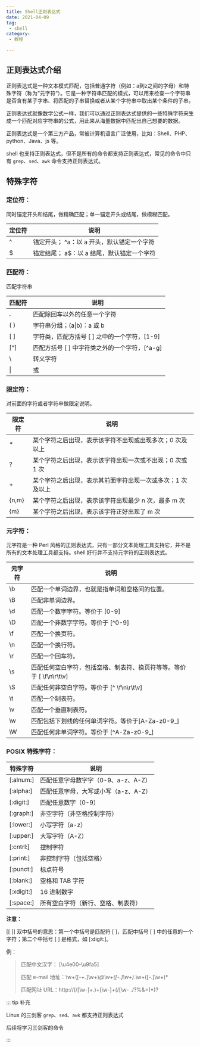 ```yaml
---
title: Shell正则表达式
date: 2021-04-09
tag:
 - shell
category: 
 - 教程

---
```



## 正则表达式介绍

正则表达式是一种文本模式匹配，包括普通字符（例如：a到z之间的字母）和特殊字符（称为”元字符“）。它是一种字符串匹配的模式，可以用来检查一个字符串是否含有某子字串、将匹配的子串替换或者从某个字符串中取出某个条件的子串。

正则表达式就像数学公式一样，我们可以通过正则表达式提供的一些特殊字符来生成一个匹配对应字符串的公式，用此来从海量数据中匹配出自己想要的数据。

正则表达式是一个第三方产品，常被计算机语言广泛使用，比如：Shell、PHP、python、Java、js 等。

shell 也支持正则表达式，但不是所有的命令都支持正则表达式，常见的命令中只有 `grep`、`sed`、`awk` 命令支持正则表达式。

## 特殊字符

### 定位符：

同时锚定开头和结尾，做精确匹配；单一锚定开头或结尾，做模糊匹配。

| 定位符 | 说明                                       |
| ------ | ------------------------------------------ |
| ^      | 锚定开头； ^a：以 a 开头，默认锚定一个字符 |
| $      | 锚定结尾； a$：以 a 结尾，默认锚定一个字符 |

### 匹配符：

匹配字符串

| 匹配符 | 说明                                           |
| ------ | ---------------------------------------------- |
| .      | 匹配除回车以外的任意一个字符                   |
| ( )    | 字符串分组；(a\|b)：a 或 b                     |
| [ ]    | 字符类，匹配方括号 [ ] 之中的一个字符，[1-9]   |
| [^]    | 匹配方括号 [ ] 中字符类之外的一个字符，[\^a-g] |
| \      | 转义字符                                       |
| \|     | 或                                             |



### 限定符：

对前面的字符或者字符串做限定说明。

| 限定符 | 说明                                                       |
| ------ | ---------------------------------------------------------- |
| *      | 某个字符之后出现，表示该字符不出现或出现多次；0 次及以上   |
| ?      | 某个字符之后出现，表示该字符出现一次或不出现；0 次或 1 次  |
| +      | 某个字符之后出现，表示其前面字符出现一次或多次；1 次及以上 |
| {n,m}  | 某个字符之后出现，表示该字符出现最少 n 次，最多 m 次       |
| {m}    | 某个字符之后出现，表示该字符正好出现了 m 次                |



### 元字符：

元字符是一种 Perl 风格的正则表达式，只有一部分文本处理工具支持它，并不是所有的文本处理工具都支持。shell 好行并不支持元字符的正则表达式。

| 元字符 | 说明                                                         |
| ------ | ------------------------------------------------------------ |
| \b     | 匹配一个单词边界，也就是指单词和空格间的位置。               |
| \B     | 匹配非单词边界。                                             |
| \d     | 匹配一个数字字符。等价于 [0-9]                               |
| \D     | 匹配一个非数字字符。等价于 [\^0-9]                           |
| \f     | 匹配一个换页符。                                             |
| \n     | 匹配一个换行符。                                             |
| \r     | 匹配一个回车符。                                             |
| \s     | 匹配任何空白字符，包括空格、制表符、换页符等等。等价于 [ \f\n\r\t\v] |
| \S     | 匹配任何非空白字符。等价于 [\^ \f\n\r\t\v]                   |
| \t     | 匹配一个制表符。                                             |
| \v     | 匹配一个垂直制表符。                                         |
| \w     | 匹配包括下划线的任何单词字符。等价于[A-Za-z0-9_]             |
| \W     | 匹配任何非单词字符。等价于 [\^A-Za-z0-9_]                    |



### POSIX 特殊字符：



| 特殊字符   | 说明                                 |
| ---------- | ------------------------------------ |
| [:alnum:]  | 匹配任意字母数字字（0-9、a-z、A-Z）  |
| [:alpha:]  | 匹配任意字母，大写或小写（a-z、A-Z） |
| [:digit:]  | 匹配任意数字（0-9）                  |
| [:graph:]  | 非空字符（非空格控制字符）           |
| [:lower:]  | 小写字符（a-z）                      |
| [:upper:]  | 大写字符（A-Z）                      |
| [:cntrl:]  | 控制字符                             |
| [:print:]  | 非控制字符（包括空格）               |
| [:punct:]  | 标点符号                             |
| [:blank:]  | 空格和 TAB 字符                      |
| [:xdigit:] | 16 进制数字                          |
| [:space:]  | 所有空白字符（新行、空格、制表符）   |



**注意：**

[[  ]] 双中括号的意思：第一个中括号是匹配符 [ ]，匹配中括号 [ ] 中的任意的一个字符；第二个中括号 [ ] 是格式，如 [:digit:]。

例：

> 匹配中文汉字： [\u4e00-\u9fa5] 
>
> 匹配 e-mail 地址：\w+([-+.]\w+)*@\w+([-.]\w+)*\.\w+([-.]\w+)* 
>
> 匹配网址 URL：http://(/[\w-]+\.)+[\w-]+(/[\w- ./?%&=]*)? 

::: tip 补充

Linux 的三剑客 `grep`、`sed`、`awk` 都支持正则表达式

后续将学习三剑客的命令

:::
